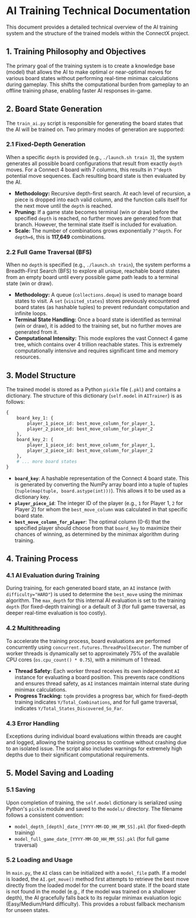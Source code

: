 # AI Training Technical Documentation

This document provides a detailed technical overview of the AI training system and the structure of the trained models within the ConnectX project.

## 1. Training Philosophy and Objectives

The primary goal of the training system is to create a knowledge base (model) that allows the AI to make optimal or near-optimal moves for various board states without performing real-time minimax calculations during gameplay. This shifts the computational burden from gameplay to an offline training phase, enabling faster AI responses in-game.

## 2. Board State Generation

The `train_ai.py` script is responsible for generating the board states that the AI will be trained on. Two primary modes of generation are supported:

### 2.1 Fixed-Depth Generation

When a specific `depth` is provided (e.g., `./launch.sh train 3`), the system generates all possible board configurations that result from exactly `depth` moves. For a Connect 4 board with 7 columns, this results in `7^depth` potential move sequences. Each resulting board state is then evaluated by the AI.

* **Methodology:** Recursive depth-first search. At each level of recursion, a piece is dropped into each valid column, and the function calls itself for the next move until the `depth` is reached.
* **Pruning:** If a game state becomes terminal (win or draw) before the specified `depth` is reached, no further moves are generated from that branch. However, the terminal state itself is included for evaluation.
* **Scale:** The number of combinations grows exponentially `7^depth`. For `depth=6`, this is **117,649** combinations.

### 2.2 Full Game Traversal (BFS)

When no `depth` is specified (e.g., `./launch.sh train`), the system performs a Breadth-First Search (BFS) to explore all unique, reachable board states from an empty board until every possible game path leads to a terminal state (win or draw).

* **Methodology:** A queue (`collections.deque`) is used to manage board states to visit. A `set` (`visited_states`) stores previously encountered board states (as hashable tuples) to prevent redundant computation and infinite loops.
* **Terminal State Handling:** Once a board state is identified as terminal (win or draw), it is added to the training set, but no further moves are generated from it.
* **Computational Intensity:** This mode explores the vast Connect 4 game tree, which contains over 4 trillion reachable states. This is extremely computationally intensive and requires significant time and memory resources.

## 3. Model Structure

The trained model is stored as a Python `pickle` file (`.pkl`) and contains a dictionary. The structure of this dictionary (`self.model` in `AITrainer`) is as follows:

```python
{
    board_key_1: {
        player_1_piece_id: best_move_column_for_player_1,
        player_2_piece_id: best_move_column_for_player_2
    },
    board_key_2: {
        player_1_piece_id: best_move_column_for_player_1,
        player_2_piece_id: best_move_column_for_player_2
    },
    # ... more board states
}
```

* **`board_key`**: A hashable representation of the Connect 4 board state. This is generated by converting the NumPy array board into a tuple of tuples (`tuple(map(tuple, board.astype(int)))`). This allows it to be used as a dictionary key.
* **`player_piece_id`**: The integer ID of the player (e.g., `1` for Player 1, `2` for Player 2) for whom the `best_move_column` was calculated in that specific board state.
* **`best_move_column_for_player`**: The optimal column (0-6) that the specified player should choose from that `board_key` to maximize their chances of winning, as determined by the minimax algorithm during training.

## 4. Training Process

### 4.1 AI Evaluation during Training

During training, for each generated board state, an `AI` instance (with `difficulty="HARD"`) is used to determine the `best_move` using the minimax algorithm. The `max_depth` for this internal AI evaluation is set to the training `depth` (for fixed-depth training) or a default of 3 (for full game traversal, as deeper real-time evaluation is too costly).

### 4.2 Multithreading

To accelerate the training process, board evaluations are performed concurrently using `concurrent.futures.ThreadPoolExecutor`. The number of worker threads is dynamically set to approximately 75% of the available CPU cores (`os.cpu_count() * 0.75`), with a minimum of 1 thread.

* **Thread Safety:** Each worker thread receives its own independent `AI` instance for evaluating a board position. This prevents race conditions and ensures thread safety, as `AI` instances maintain internal state during minimax calculations.
* **Progress Tracking:** `tqdm` provides a progress bar, which for fixed-depth training indicates `Y/Total_Combinations`, and for full game traversal, indicates `Y/Total_States_Discovered_So_Far`.

### 4.3 Error Handling

Exceptions during individual board evaluations within threads are caught and logged, allowing the training process to continue without crashing due to an isolated issue. The script also includes warnings for extremely high depths due to their significant computational requirements.

## 5. Model Saving and Loading

### 5.1 Saving

Upon completion of training, the `self.model` dictionary is serialized using Python's `pickle` module and saved to the `models/` directory. The filename follows a consistent convention:

* `model_depth_[depth]_date_[YYYY-MM-DD_HH_MM_SS].pkl` (for fixed-depth training)
* `model_full_game_date_[YYYY-MM-DD_HH_MM_SS].pkl` (for full game traversal)

### 5.2 Loading and Usage

In `main.py`, the `AI` class can be initialized with a `model_file` path. If a model is loaded, the `AI.get_move()` method first attempts to retrieve the best move directly from the loaded model for the current board state. If the board state is not found in the model (e.g., if the model was trained on a shallower depth), the AI gracefully falls back to its regular minimax evaluation logic (Easy/Medium/Hard difficulty). This provides a robust fallback mechanism for unseen states.
